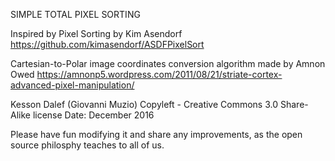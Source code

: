 SIMPLE TOTAL PIXEL SORTING

Inspired by Pixel Sorting by Kim Asendorf
https://github.com/kimasendorf/ASDFPixelSort

Cartesian-to-Polar image coordinates conversion algorithm made by Amnon Owed
https://amnonp5.wordpress.com/2011/08/21/striate-cortex-advanced-pixel-manipulation/

Kesson Dalef (Giovanni Muzio) Copyleft - Creative Commons 3.0 Share-Alike license
Date: December 2016
 
Please have fun modifying it and share any improvements, as the open source philosphy teaches to all of us.
